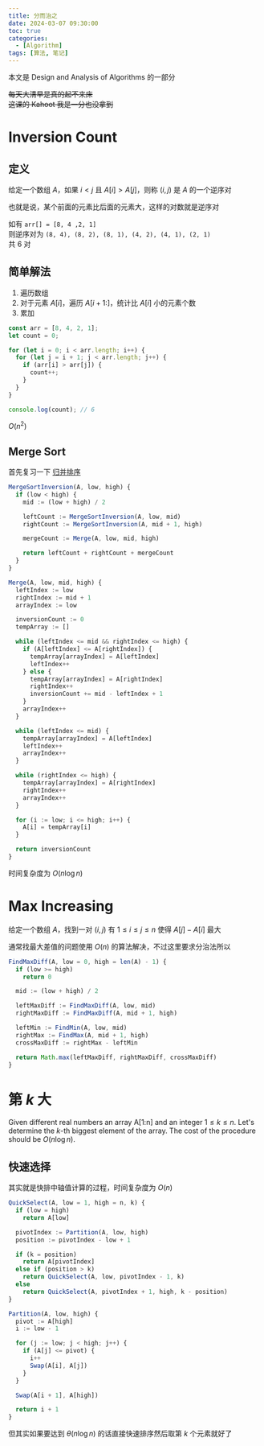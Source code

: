 ```yaml
---
title: 分而治之
date: 2024-03-07 09:30:00
toc: true
categories:
  - [Algorithm]
tags: [算法, 笔记]
---
```


本文是 Design and Analysis of Algorithms 的一部分

~~每天大清早是真的起不来床~~  
~~这课的 Kahoot 我是一分也没拿到~~

<!-- more -->

# Inversion Count

## 定义

给定一个数组 $A$，如果 $i < j$ 且 $A[i] > A[j]$，则称 $(i, j)$ 是 $A$ 的一个逆序对

也就是说，某个前面的元素比后面的元素大，这样的对数就是逆序对

如有 `arr[] = [8, 4 ,2, 1]`  
则逆序对为 `(8, 4), (8, 2), (8, 1), (4, 2), (4, 1), (2, 1)`  
共 6 对

## 简单解法

1. 遍历数组
2. 对于元素 $A[i]$，遍历 $A[i+1:]$，统计比 $A[i]$ 小的元素个数
3. 累加

```ts
const arr = [8, 4, 2, 1];
let count = 0;

for (let i = 0; i < arr.length; i++) {
  for (let j = i + 1; j < arr.length; j++) {
    if (arr[i] > arr[j]) {
      count++;
    }
  }
}

console.log(count); // 6
```

$O(n^2)$

## Merge Sort

首先复习一下 [归并排序](https://aloen.to/Algorithm/Master-Method/#%E9%80%92%E5%BD%92%E5%88%86%E6%B2%BB%E7%AE%97%E6%B3%95)

```ts
MergeSortInversion(A, low, high) {
  if (low < high) {
    mid := (low + high) / 2

    leftCount := MergeSortInversion(A, low, mid)
    rightCount := MergeSortInversion(A, mid + 1, high)

    mergeCount := Merge(A, low, mid, high)

    return leftCount + rightCount + mergeCount
  }
}

Merge(A, low, mid, high) {
  leftIndex := low
  rightIndex := mid + 1
  arrayIndex := low

  inversionCount := 0
  tempArray := []

  while (leftIndex <= mid && rightIndex <= high) {
    if (A[leftIndex] <= A[rightIndex]) {
      tempArray[arrayIndex] = A[leftIndex]
      leftIndex++
    } else {
      tempArray[arrayIndex] = A[rightIndex]
      rightIndex++
      inversionCount += mid - leftIndex + 1
    }
    arrayIndex++
  }

  while (leftIndex <= mid) {
    tempArray[arrayIndex] = A[leftIndex]
    leftIndex++
    arrayIndex++
  }

  while (rightIndex <= high) {
    tempArray[arrayIndex] = A[rightIndex]
    rightIndex++
    arrayIndex++
  }

  for (i := low; i <= high; i++) {
    A[i] = tempArray[i]
  }

  return inversionCount
}
```

时间复杂度为 $O(n \log{n})$

# Max Increasing

给定一个数组 $A$，找到一对 $(i, j)$ 有 $1 \leq i \leq j \leq n$ 使得 $A[j] - A[i]$ 最大

通常找最大差值的问题使用 $O(n)$ 的算法解决，不过这里要求分治法所以

```ts
FindMaxDiff(A, low = 0, high = len(A) - 1) {
  if (low >= high)
    return 0

  mid := (low + high) / 2

  leftMaxDiff := FindMaxDiff(A, low, mid)
  rightMaxDiff := FindMaxDiff(A, mid + 1, high)

  leftMin := FindMin(A, low, mid)
  rightMax := FindMax(A, mid + 1, high)
  crossMaxDiff := rightMax - leftMin

  return Math.max(leftMaxDiff, rightMaxDiff, crossMaxDiff)
}
```

# 第 $k$ 大

Given different real numbers an array A[1:n] and an integer $1 \leq k \leq n$.
Let's determine the $k$-th biggest element of the array.
The cost of the procedure should be $O(n \log{n})$.

## 快速选择

其实就是快排中轴值计算的过程，时间复杂度为 $O(n)$

```ts
QuickSelect(A, low = 1, high = n, k) {
  if (low = high)
    return A[low]

  pivotIndex := Partition(A, low, high)
  position := pivotIndex - low + 1

  if (k = position)
    return A[pivotIndex]
  else if (position > k)
    return QuickSelect(A, low, pivotIndex - 1, k)
  else
    return QuickSelect(A, pivotIndex + 1, high, k - position)
}

Partition(A, low, high) {
  pivot := A[high]
  i := low - 1

  for (j := low; j < high; j++) {
    if (A[j] <= pivot) {
      i++
      Swap(A[i], A[j])
    }
  }

  Swap(A[i + 1], A[high])

  return i + 1
}
```

但其实如果要达到 $\theta(n \log{n})$ 的话直接快速排序然后取第 $k$ 个元素就好了
